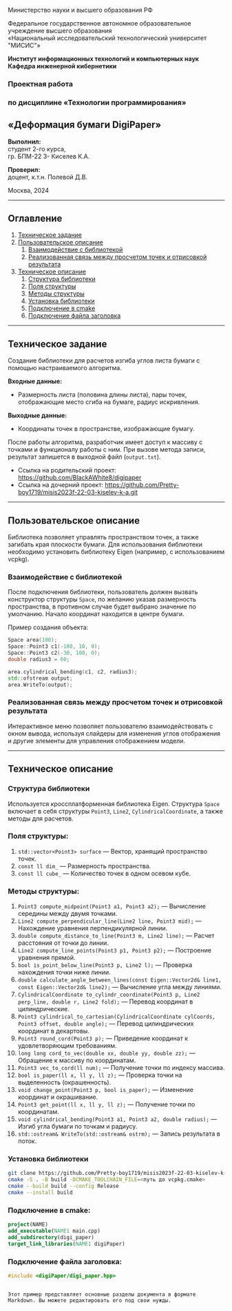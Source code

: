  Министерство науки и высшего образования РФ

Федеральное государственное автономное образовательное учреждение высшего образования  
«Национальный исследовательский технологический университет "МИСИС"»

**Институт информационных технологий и компьютерных наук**  
**Кафедра инженерной кибернетики**  

### Проектная работа  
### по дисциплине «Технологии программирования»  
## «Деформация бумаги DigiPaper»

**Выполнил:**  
студент 2-го курса,  
гр. БПМ-22 3- Киселев К.А.

**Проверил:**  
доцент, к.т.н. Полевой Д.В.

Москва, 2024

---

## Оглавление

1. [Техническое задание](#техническое-задание)
2. [Пользовательское описание](#пользовательское-описание)
   1. [Взаимодействие с библиотекой](#взаимодействие-с-библиотекой)
   2. [Реализованная связь между просчетом точек и отрисовкой результата](#реализованная-связь-между-просчетом-точек-и-отрисовкой-результата)
3. [Техническое описание](#техническое-описание)
   1. [Структура библиотеки](#структура-библиотеки)
   2. [Поля структуры](#поля-структуры)
   3. [Методы структуры](#методы-структуры)
   4. [Установка библиотеки](#установка-библиотеки)
   5. [Подключение в cmake](#подключение-в-cmake)
   6. [Подключение файла заголовка](#подключение-файла-заголовка)

---

## Техническое задание

Создание библиотеки для расчетов изгиба углов листа бумаги с помощью настраиваемого алгоритма.  

**Входные данные:**  
- Размерность листа (половина длины листа), пары точек, отображающие место сгиба на бумаге, радиус искривления.

**Выходные данные:**  
- Координаты точек в пространстве, изображающие бумагу.

После работы алгоритма, разработчик имеет доступ к массиву с точками и функционалу работы с ним. При вызове метода записи, результат запишется в выходной файл (`output.txt`).

- Ссылка на родительский проект: https://github.com/BlackAWhite8/digipaper  
- Ссылка на дочерний проект: https://github.com/Pretty-boy1719/misis2023f-22-03-kiselev-k-a.git

---

## Пользовательское описание

Библиотека позволяет управлять пространством точек, а также загибать края плоскости бумаги. Для использования библиотеки необходимо установить библиотеку Eigen (например, с использованием vcpkg).

### Взаимодействие с библиотекой

После подключения библиотеки, пользователь должен вызвать конструктор структуры `Space`, по желанию указав размерность пространства, в противном случае будет выбрано значение по умолчанию. Начало координат находится в центре бумаги.

Пример создания объекта:

```cpp
Space area(100); 
Space::Point3 c1(-100, 10, 0);
Space::Point3 c2(-30, 100, 0);
double radius3 = 60;

area.cylindrical_bending(c1, c2, radius3);
std::ofstream output;
area.WriteTo(output);
```

### Реализованная связь между просчетом точек и отрисовкой результата

Интерактивное меню позволяет пользователю взаимодействовать с окном вывода, используя слайдеры для изменения углов отображения и другие элементы для управления отображением модели.

---

## Техническое описание

### Структура библиотеки

Используется кроссплатформенная библиотека Eigen. Структура `Space` включает в себя структуры `Point3`, `Line2`, `CylindricalCoordinate`, а также методы для расчетов.

### Поля структуры:

1. `std::vector<Point3> surface` — Вектор, хранящий пространство точек.
2. `const ll dim_` — Размерность пространства.
3. `const ll cube_` — Количество точек в одном осевом кубе.

### Методы структуры:

1. `Point3 compute_midpoint(Point3 a1, Point3 a2);` — Вычисление середины между двумя точками.
2. `Line2 compute_perpendicular_line(Line2 line, Point3 mid);` — Нахождение уравнения перпендикулярной линии.
3. `double compute_distance_to_line(Point3 m, Line2 line);` — Расчет расстояния от точки до линии.
4. `Line2 compute_line_points(Point3 p1, Point3 p2);` — Построение уравнения прямой.
5. `bool is_point_below_line(Point3 p, Line2 l);` — Проверка нахождения точки ниже линии.
6. `double calculate_angle_between_lines(const Eigen::Vector2d& line1, const Eigen::Vector2d& line2);` — Вычисление угла между линиями.
7. `CylindricalCoordinate to_cylindr_coordinate(Point3 p, Line2 perp_line, double r, Line2 fold);` — Перевод координат в цилиндрические.
8. `Point3 cylindrical_to_cartesian(CylindricalCoordinate cylCoords, Point3 offset, double angle);` — Перевод цилиндрических координат в декартовы.
9. `Point3 round_cord(Point3 p);` — Приведение координат к удовлетворяющим требованиям.
10. `long long cord_to_vec(double xx, double yy, double zz);` — Обращение к массиву по координатам.
11. `Point3 vec_to_cord(ll num);` — Получение точки по индексу массива.
12. `bool is_paper(ll x, ll y, ll z);` — Проверка точки на выделенность (окрашенность).
13. `void change_point(Point3 p, bool is_paper);` — Изменение координат и окрашивание.
14. `Point3 get_point(ll x, ll y, ll z);` — Получение точки по координатам.
15. `void cylindrical_bending(Point3 a1, Point3 a2, double radius);` — Изгиб угла бумаги по точкам и радиусу.
16. `std::ostream& WriteTo(std::ostream& ostrm);` — Запись результата в поток.

### Установка библиотеки

```bash
git clone https://github.com/Pretty-boy1719/misis2023f-22-03-kiselev-k-a.git
cmake -S . -B build -DCMAKE_TOOLCHAIN_FILE=<путь до vcpkg.cmake>
cmake --build build --config Release
cmake --install build
```

### Подключение в cmake:

```cmake
project(NAME)
add_executable(NAME1 main.cpp)
add_subdirectory(digi_paper)
target_link_libraries(NAME1 digiPaper)
```

### Подключение файла заголовка:

```cpp
#include <digiPaper/digi_paper.hpp>
```
```

Этот пример представляет основные разделы документа в формате Markdown. Вы можете редактировать его под свои нужды.
